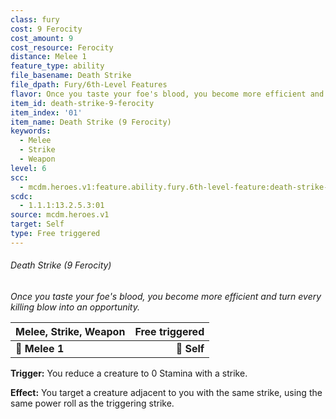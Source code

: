 ```yaml
---
class: fury
cost: 9 Ferocity
cost_amount: 9
cost_resource: Ferocity
distance: Melee 1
feature_type: ability
file_basename: Death Strike
file_dpath: Fury/6th-Level Features
flavor: Once you taste your foe's blood, you become more efficient and turn every killing blow into an opportunity.
item_id: death-strike-9-ferocity
item_index: '01'
item_name: Death Strike (9 Ferocity)
keywords:
  - Melee
  - Strike
  - Weapon
level: 6
scc:
  - mcdm.heroes.v1:feature.ability.fury.6th-level-feature:death-strike-9-ferocity
scdc:
  - 1.1.1:13.2.5.3:01
source: mcdm.heroes.v1
target: Self
type: Free triggered
---
```


###### Death Strike (9 Ferocity)

*Once you taste your foe's blood, you become more efficient and turn every killing blow into an opportunity.*

| **Melee, Strike, Weapon** | **Free triggered** |
| ------------------------- | -----------------: |
| **📏 Melee 1**            |        **🎯 Self** |

**Trigger:** You reduce a creature to 0 Stamina with a strike.

**Effect:** You target a creature adjacent to you with the same strike, using the same power roll as the triggering strike.
